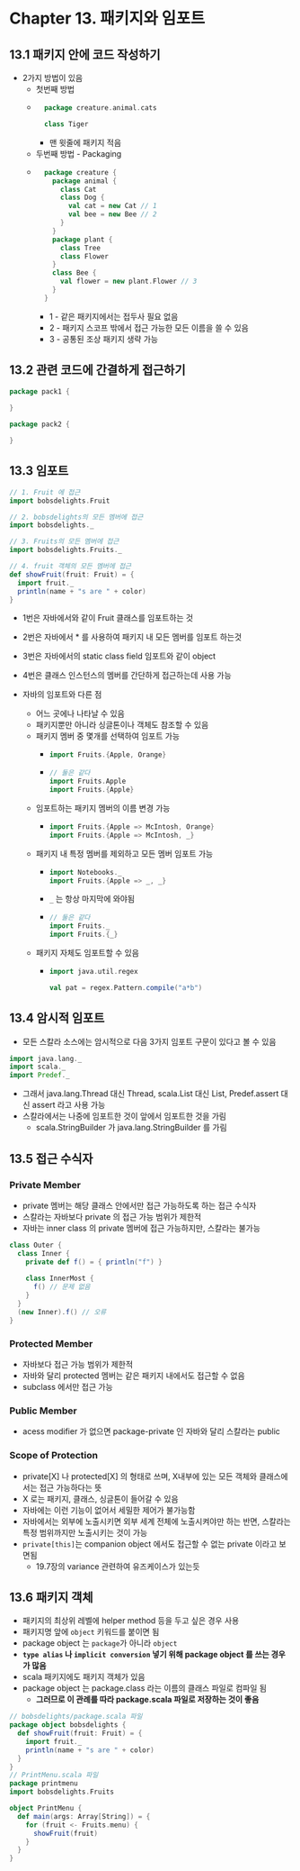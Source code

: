 # Chapter 13. 패키지와 임포트

## 13.1 패키지 안에 코드 작성하기
* 2가지 방법이 있음
  * 첫번째 방법
  * ```scala
      package creature.animal.cats
    
      class Tiger
    ```
    * 맨 윗줄에 패키지 적음
  * 두번째 방법 - Packaging
  * ```scala
      package creature {
        package animal {
          class Cat
          class Dog {
            val cat = new Cat // 1
            val bee = new Bee // 2
          }
        }
        package plant {
          class Tree
          class Flower
        }
        class Bee {
          val flower = new plant.Flower // 3
        }
      }
    ```
    * 1 - 같은 패키지에서는 접두사 필요 없음
    * 2 - 패키지 스코프 밖에서 접근 가능한 모든 이름을 쓸 수 있음
    * 3 - 공통된 조상 패키지 생략 가능

## 13.2 관련 코드에 간결하게 접근하기
```scala
package pack1 {
   
}

package pack2 {

}
```

## 13.3 임포트
```scala
// 1. Fruit 에 접근
import bobsdelights.Fruit

// 2. bobsdelights의 모든 멤버에 접근
import bobsdelights._

// 3. Fruits의 모든 멤버에 접근
import bobsdelights.Fruits._

// 4. fruit 객체의 모든 멤버에 접근
def showFruit(fruit: Fruit) = {
  import fruit._
  println(name + "s are " + color)
}
```
* 1번은 자바에서와 같이 Fruit 클래스를 임포트하는 것
* 2번은 자바에서 * 를 사용하여 패키지 내 모든 멤버를 임포트 하는것
* 3번은 자바에서의 static class field 임포트와 같이 object 
* 4번은 클래스 인스턴스의 멤버를 간단하게 접근하는데 사용 가능

* 자바의 임포트와 다른 점
  * 어느 곳에나 나타날 수 있음
  * 패키지뿐만 아니라 싱글톤이나 객체도 참조할 수 있음
  * 패키지 멤버 중 몇개를 선택하여 임포트 가능
    * ```scala
      import Fruits.{Apple, Orange}
      ```
    * ```scala
      // 둘은 같다
      import Fruits.Apple
      import Fruits.{Apple}
      ```
  * 임포트하는 패키지 멤버의 이름 변경 가능
    * ```scala
      import Fruits.{Apple => McIntosh, Orange}
      import Fruits.{Apple => McIntosh, _}
      ```
  * 패키지 내 특정 멤버를 제외하고 모든 멤버 임포트 가능
    * ```scala
      import Notebooks._
      import Fruits.{Apple => _, _}
      ``` 
    * `_` 는 항상 마지막에 와야됨
    * ```scala
      // 둘은 같다
      import Fruits._
      import Fruits.{_}
      ```
  * 패키지 자체도 임포트할 수 있음
    * ```scala
      import java.util.regex
      
      val pat = regex.Pattern.compile("a*b")
      ```
## 13.4 암시적 임포트
* 모든 스칼라 소스에는 암시적으로 다음 3가지 임포트 구문이 있다고 볼 수 있음
```scala
import java.lang._
import scala._
import Predef._
```
* 그래서 java.lang.Thread 대신 Thread, scala.List 대신 List, Predef.assert 대신 assert 라고 사용 가능
* 스칼라에서는 나중에 임포트한 것이 앞에서 임포트한 것을 가림
  * scala.StringBuilder 가 java.lang.StringBuilder 를 가림

## 13.5 접근 수식자
### Private Member
* private 멤버는 해당 클래스 안에서만 접근 가능하도록 하는 접근 수식자
* 스칼라는 자바보다 private 의 접근 가능 범위가 제한적
* 자바는 inner class 의 private 멤버에 접근 가능하지만, 스칼라는 불가능
```scala
class Outer {
  class Inner {
    private def f() = { println("f") }
    
    class InnerMost {
      f() // 문제 없음
    }
  }
  (new Inner).f() // 오류
}
```
### Protected Member
* 자바보다 접근 가능 범위가 제한적
* 자바와 달리 protected 멤버는 같은 패키지 내에서도 접근할 수 없음
* subclass 에서만 접근 가능

### Public Member
* acess modifier 가 없으면 package-private 인 자바와 달리 스칼라는 public

### Scope of Protection
* private[X] 나 protected[X] 의 형태로 쓰며, X내부에 있는 모든 객체와 클래스에서는 접근 가능하다는 뜻
* X 로는 패키지, 클래스, 싱글톤이 들어갈 수 있음
* 자바에는 이런 기능이 없어서 세밀한 제어가 불가능함
* 자바에서는 외부에 노출시키면 외부 세계 전체에 노출시켜야만 하는 반면, 스칼라는 특정 범위까지만 노출시키는 것이 가능
* `private[this]`는 companion object 에서도 접근할 수 없는 private 이라고 보면됨
  * 19.7장의 variance 관련하여 유즈케이스가 있는듯

## 13.6 패키지 객체
* 패키지의 최상위 레벨에 helper method 등을 두고 싶은 경우 사용
* 패키지명 앞에 `object` 키워드를 붙이면 됨
* package object 는 `package`가 아니라 `object`
* **`type alias` 나 `implicit conversion` 넣기 위해 package object 를 쓰는 경우가 많음**
* scala 패키지에도 패키지 객체가 있음
* package object 는 package.class 라는 이름의 클래스 파일로 컴파일 됨
  * **그러므로 이 관례를 따라 package.scala 파일로 저장하는 것이 좋음**
```scala
// bobsdelights/package.scala 파일
package object bobsdelights {
  def showFruit(fruit: Fruit) = {
    import fruit._
    println(name + "s are " + color)
  }
}
// PrintMenu.scala 파일
package printmenu
import bobsdelights.Fruits

object PrintMenu {
  def main(args: Array[String]) = {
    for (fruit <- Fruits.menu) {
      showFruit(fruit)
    }
  }
}
```
